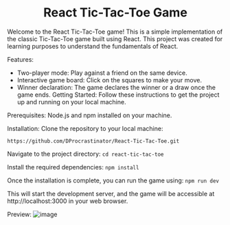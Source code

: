 
<h1 align="center">React Tic-Tac-Toe Game</h1>
Welcome to the React Tic-Tac-Toe game! This is a simple implementation of the classic Tic-Tac-Toe game built using React. This project was created for learning purposes to understand the fundamentals of React.

Features:
-  Two-player mode: Play against a friend on the same device.
- Interactive game board: Click on the squares to make your move.
- Winner declaration: The game declares the winner or a draw once the game ends.
Getting Started:
Follow these instructions to get the project up and running on your local machine.

Prerequisites:
Node.js and npm installed on your machine.

Installation:
Clone the repository to your local machine:

```https://github.com/DProcrastinator/React-Tic-Tac-Toe.git ```

Navigate to the project directory:
```cd react-tic-tac-toe```

Install the required dependencies:
```npm install```

Once the installation is complete, you can run the game using:
```npm run dev```

This will start the development server, and the game will be accessible at http://localhost:3000 in your web browser.

Preview:
![image](https://github.com/DProcrastinator/React-Tic-Tac-Toe/assets/79912843/305ac95a-4641-433d-965a-6d0885726c63)
